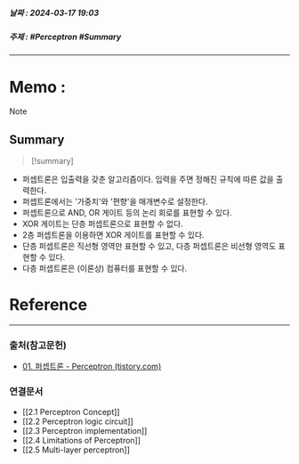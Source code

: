 ##### 날짜 : 2024-03-17 19:03
##### 주제 : #Perceptron  #Summary
---
# Memo :
>[!note]

## Summary
>[!summary]

- 퍼셉트론은 입출력을 갖춘 알고리즘이다. 입력을 주면 정해진 규칙에 따른 값을 출력한다.
- 퍼셉트론에서는 '가중치'와 '편향'을 매개변수로 설정한다.
- 퍼셉트론으로 AND, OR 게이트 등의 논리 회로를 표현할 수 있다.
- XOR 게이트는 단층 퍼셉트론으로 표현할 수 없다.
- 2층 퍼셉트론을 이용하면 XOR 게이트를 표현할 수 있다.
- 단층 퍼셉트론은 직선형 영역만 표현할 수 있고, 다층 퍼셉트론은 비선형 영역도 표현할 수 있다.
- 다층 퍼셉트론은 (이론상) 컴퓨터를 표현할 수 있다.
# Reference
---
### 출처(참고문헌)
- [01. 퍼셉트론 - Perceptron (tistory.com)](https://excelsior-cjh.tistory.com/169)
### 연결문서
- [[2.1 Perceptron Concept]]
- [[2.2 Perceptron logic circuit]]
- [[2.3 Perceptron implementation]]
- [[2.4 Limitations of Perceptron]]
- [[2.5 Multi-layer perceptron]]